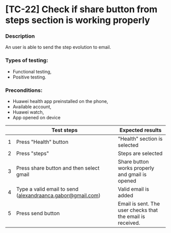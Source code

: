 # **[TC-22] Check if share button from steps section is working properly**

### **Description**

An user is able to send the step evolution to email.

### **Types of testing:**

- Functional testing,
- Positive testing.

### **Preconditions:**

- Huawei health app preinstalled on the phone,
- Available account,
- Huawei watch,
- App opened on device

|     | **Test steps**                                             | **Expected results**                                       |
| --- | ---------------------------------------------------------- | ---------------------------------------------------------- |
| 1   | Press "Health" button                                      | "Health" section is selected                               |
| 2   | Press "steps"                                              | Steps are selected                                         |
| 3   | Press share button and then select gmail                   | Share button works properly and gmail is opened            |
| 4   | Type a valid email to send (alexandraanca.gabor@gmail.com) | Valid email is added                                       |
| 5   | Press send button                                          | Email is sent. The user checks that the email is received. |
